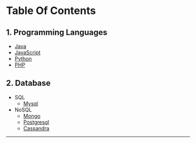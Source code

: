 # Table Of Contents  

## 1. Programming Languages
   * [Java](https://srimuthurajesh.github.io/Tech-Notes/Java)
   * [JavaScript](https://srimuthurajesh.github.io/Tech-Notes/Java%20script)
   * [Python](https://srimuthurajesh.github.io/Tech-Notes/Python)
   * [PHP](https://srimuthurajesh.github.io/Tech-Notes/PHP)

## 2. Database
   * SQL
       * [Mysql](https://srimuthurajesh.github.io/Tech-Notes/SQL/mysql.html)
   * NoSQL
       * [Mongo](https://srimuthurajesh.github.io/Tech-Notes/NoSql/Mongo.html)
       * [Postgresql](https://srimuthurajesh.github.io/Tech-Notes/NoSql/Mongo.html)
       * [Cassandra](https://srimuthurajesh.github.io/Tech-Notes/NoSql/Cassandra.html)


----
